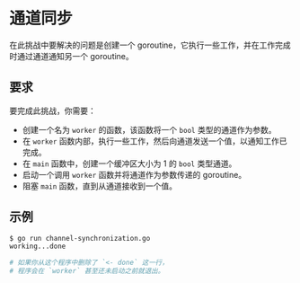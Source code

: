 # 通道同步

在此挑战中要解决的问题是创建一个 goroutine，它执行一些工作，并在工作完成时通过通道通知另一个 goroutine。

## 要求

要完成此挑战，你需要：

- 创建一个名为 `worker` 的函数，该函数将一个 `bool` 类型的通道作为参数。
- 在 `worker` 函数内部，执行一些工作，然后向通道发送一个值，以通知工作已完成。
- 在 `main` 函数中，创建一个缓冲区大小为 1 的 `bool` 类型通道。
- 启动一个调用 `worker` 函数并将通道作为参数传递的 goroutine。
- 阻塞 `main` 函数，直到从通道接收到一个值。

## 示例

```sh
$ go run channel-synchronization.go
working...done

# 如果你从这个程序中删除了 `<- done` 这一行，
# 程序会在 `worker` 甚至还未启动之前就退出。
```
